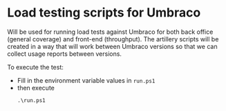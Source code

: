 # Load testing scripts for Umbraco

Will be used for running load tests against Umbraco for both back office (general coverage) and front-end (throughput).
The artillery scripts will be created in a way that will work between Umbraco versions so that we can collect usage reports
between versions.

To execute the test:

* Fill in the environment variable values in `run.ps1`
* then execute
    ```
    .\run.ps1
    ```
